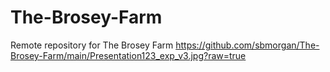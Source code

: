 # The-Brosey-Farm
Remote repository for The Brosey Farm
https://github.com/sbmorgan/The-Brosey-Farm/main/Presentation123_exp_v3.jpg?raw=true

